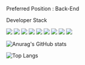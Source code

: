 Preferred Position : Back-End

Developer Stack

<img src="https://img.shields.io/badge/-SpringBoot-%236DB33F"> <img src="https://img.shields.io/badge/-PHP-%23777BB4"> <img src="https://img.shields.io/badge/-Java-%23007396"> <img src="https://img.shields.io/badge/-HTML5-%23E34F26"> <img src="https://img.shields.io/badge/-CSS3-%231572B6">
<img src="https://img.shields.io/badge/-JavaScript-%23F7DF1E"> <img src="https://img.shields.io/badge/-React-%2361DAFB"> <img src="https://img.shields.io/badge/-MySQL-%234479A1"> <img src="https://img.shields.io/badge/-Amazon%20AWS-%23232F3E"> 



![Anurag's GitHub stats](https://github-readme-stats.vercel.app/api?username=essencedev9)

![Top Langs](https://github-readme-stats.vercel.app/api/top-langs/?username=essencedev9)



